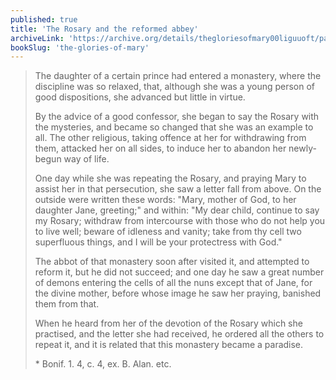 ```yaml
---
published: true
title: 'The Rosary and the reformed abbey'
archiveLink: 'https://archive.org/details/thegloriesofmary00liguuoft/page/683?view=theater'
bookSlug: 'the-glories-of-mary'
---
```


> The daughter of a certain prince had entered a monastery, where the discipline was so relaxed, that, although she was a young person of good dispositions, she advanced but little in virtue.
>
> By the advice of a good confessor, she began to say the Rosary with the mysteries, and became so changed that she was an example to all. The other religious, taking offence at her for withdrawing from them, attacked her on all sides, to induce her to abandon her newly-begun way of life.
>
> One day while she was repeating the Rosary, and praying Mary to assist her in that persecution, she saw a letter fall from above. On the outside were written these words: "Mary, mother of God, to her daughter Jane, greeting;" and within: "My dear child, continue to say my Rosary; withdraw from intercourse with those who do not help you to live well; beware of idleness and vanity; take from thy cell two superfluous things, and I will be your protectress with God."
>
> The abbot of that monastery soon after visited it, and attempted to reform it, but he did not succeed; and one day he saw a great number of demons entering the cells of all the nuns except that of Jane, for the divine mother, before whose image he saw her praying, banished them from that.
>
> When he heard from her of the devotion of the Rosary which she practised, and the letter she had received, he ordered all the others to repeat it, and it is related that this monastery became a paradise.
>
> \* Bonif. 1. 4, c. 4, ex. B. Alan. etc.